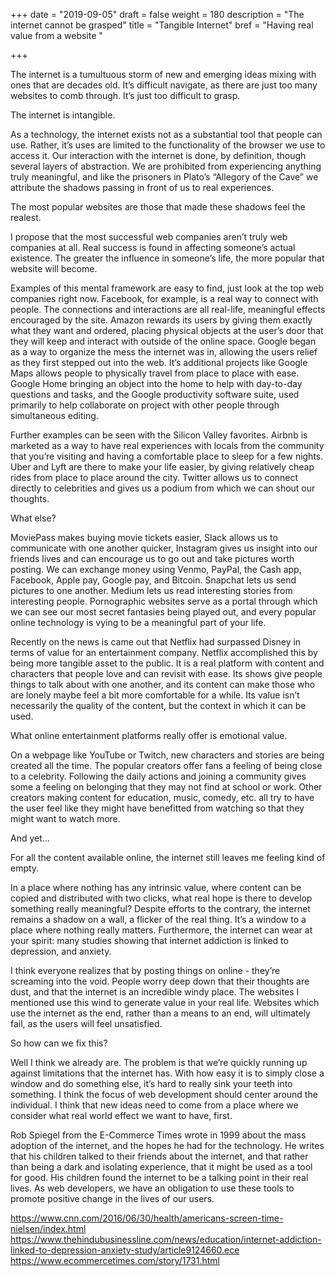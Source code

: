+++
date = "2019-09-05"
draft = false
weight = 180
description = "The internet cannot be grasped"
title = "Tangible Internet"
bref = "Having real value from a website "

+++

The internet is a tumultuous storm of new and emerging ideas mixing with ones that are decades old. It’s difficult navigate, as there are just too many websites to comb through. It’s just too difficult to grasp.

The internet is intangible.

As a technology, the internet exists not as a substantial tool that people can use. Rather, it’s uses are limited to the functionality of the browser we use to access it. Our interaction with the internet is done, by definition, though several layers of abstraction. We are prohibited from experiencing anything truly meaningful, and like the prisoners in Plato’s “Allegory of the Cave” we attribute the shadows passing in front of us to real experiences.

The most popular websites are those that made these shadows feel the realest.

I propose that the most successful web companies aren’t truly web companies at all. Real success is found in affecting someone’s actual existence. The greater the influence in someone’s life, the more popular that website will become. 

Examples of this mental framework are easy to find, just look at the top web companies right now. Facebook, for example, is a real way to connect with people. The connections and interactions are all real-life, meaningful effects encouraged by the site. Amazon rewards its users by giving them exactly what they want and ordered, placing physical objects at the user’s door that they will keep and interact with outside of the online space. Google began as a way to organize the mess the internet was in, allowing the users relief as they first stepped out into the web. It’s additional projects like Google Maps allows people to physically travel from place to place with ease. Google Home bringing an object into the home to help with day-to-day questions and tasks, and the Google productivity software suite, used primarily to help collaborate on project with other people through simultaneous editing. 

Further examples can be seen with the Silicon Valley favorites. Airbnb is marketed as a way to have real experiences with locals from the community that you’re visiting and having a comfortable place to sleep for a few nights. Uber and Lyft are there to make your life easier, by giving relatively cheap rides from place to place around the city. Twitter allows us to connect directly to celebrities and gives us a podium from which we can shout our thoughts. 

What else?

MoviePass makes buying movie tickets easier, Slack allows us to communicate with one another quicker, Instagram gives us insight into our friends lives and can encourage us to go out and take pictures worth posting. We can exchange money using Venmo, PayPal, the Cash app, Facebook, Apple pay, Google pay, and Bitcoin. Snapchat lets us send pictures to one another. Medium lets us read interesting stories from interesting people. Pornographic websites serve as a portal through which we can see our most secret fantasies being played out, and every popular online technology is vying to be a meaningful part of your life.

Recently on the news is came out that Netflix had surpassed Disney in terms of value for an entertainment company. Netflix accomplished this by being more tangible asset to the public. It is a real platform with content and characters that people love and can revisit with ease. Its shows give people things to talk about with one another, and its content can make those who are lonely maybe feel a bit more comfortable for a while. Its value isn’t necessarily the quality of the content, but the context in which it can be used. 

What online entertainment platforms really offer is emotional value. 

On a webpage like YouTube or Twitch, new characters and stories are being created all the time. The popular creators offer fans a feeling of being close to a celebrity. Following the daily actions and joining a community gives some a feeling on belonging that they may not find at school or work. Other creators making content for education, music, comedy, etc. all try to have the user feel like they might have benefitted from watching so that they might want to watch more.

And yet…

For all the content available online, the internet still leaves me feeling kind of empty. 

In a place where nothing has any intrinsic value, where content can be copied and distributed with two clicks, what real hope is there to develop something really meaningful? Despite efforts to the contrary, the internet remains a shadow on a wall, a flicker of the real thing. It’s a window to a place where nothing really matters. Furthermore, the internet can wear at your spirit: many studies showing that internet addiction is linked to depression, and anxiety. 

I think everyone realizes that by posting things on online - they’re screaming into the void. People worry deep down that their thoughts are dust, and that the internet is an incredible windy place. The websites I mentioned use this wind to generate value in your real life. Websites which use the internet as the end, rather than a means to an end, will ultimately fail, as the users will feel unsatisfied. 

So how can we fix this?

Well I think we already are. The problem is that we’re quickly running up against limitations that the internet has. With how easy it is to simply close a window and do something else, it’s hard to really sink your teeth into something. I think the focus of web development should center around the individual. I think that new ideas need to come from a place where we consider what real world effect we want to have, first.

Rob Spiegel from the E-Commerce Times wrote in 1999 about the mass adoption of the internet, and the hopes he had for the technology. He writes that his children talked to their friends about the internet, and that rather than being a dark and isolating experience, that it might be used as a tool for good. His children found the internet to be a talking point in their real lives. As web developers, we have an obligation to use these tools to promote positive change in the lives of our users. 





https://www.cnn.com/2016/06/30/health/americans-screen-time-nielsen/index.html
https://www.thehindubusinessline.com/news/education/internet-addiction-linked-to-depression-anxiety-study/article9124660.ece
https://www.ecommercetimes.com/story/1731.html
